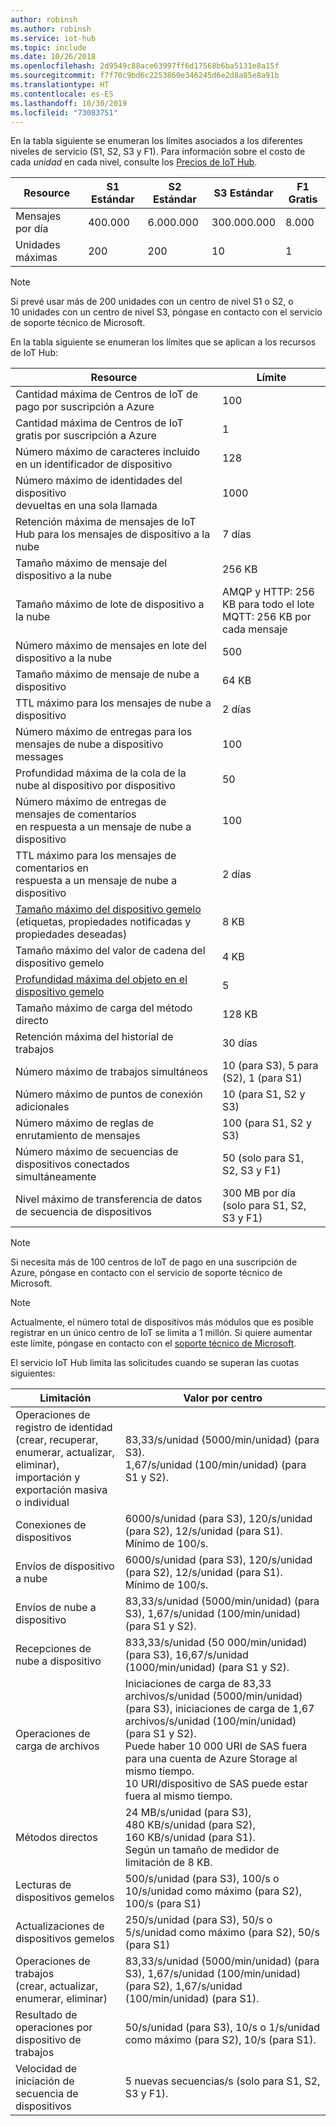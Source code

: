 ```yaml
---
author: robinsh
ms.author: robinsh
ms.service: iot-hub
ms.topic: include
ms.date: 10/26/2018
ms.openlocfilehash: 2d9549c88ace63997ff6d17568b6ba5131e8a15f
ms.sourcegitcommit: f7f70c9bd6c2253860e346245d6e2d8a85e8a91b
ms.translationtype: HT
ms.contentlocale: es-ES
ms.lasthandoff: 10/30/2019
ms.locfileid: "73083751"
---
```

En la tabla siguiente se enumeran los límites asociados a los diferentes niveles de servicio (S1, S2, S3 y F1). Para información sobre el costo de cada *unidad* en cada nivel, consulte los [Precios de IoT Hub](https://azure.microsoft.com/pricing/details/iot-hub/).

| Resource | S1 Estándar | S2 Estándar | S3 Estándar | F1 Gratis |
| --- | --- | --- | --- | --- |
| Mensajes por día |400.000 |6\.000.000 |300.000.000 |8\.000 |
| Unidades máximas |200 |200 |10 |1 |

> [!NOTE]
> Si prevé usar más de 200 unidades con un centro de nivel S1 o S2, o 10 unidades con un centro de nivel S3, póngase en contacto con el servicio de soporte técnico de Microsoft.
> 
> 

En la tabla siguiente se enumeran los límites que se aplican a los recursos de IoT Hub:

| Resource | Límite |
| --- | --- |
| Cantidad máxima de Centros de IoT de pago por suscripción a Azure |100 |
| Cantidad máxima de Centros de IoT gratis por suscripción a Azure |1 |
| Número máximo de caracteres incluido en un identificador de dispositivo | 128 |
| Número máximo de identidades del dispositivo<br/> devueltas en una sola llamada |1000 |
| Retención máxima de mensajes de IoT Hub para los mensajes de dispositivo a la nube |7 días |
| Tamaño máximo de mensaje del dispositivo a la nube |256 KB |
| Tamaño máximo de lote de dispositivo a la nube |AMQP y HTTP: 256 KB para todo el lote <br/>MQTT: 256 KB por cada mensaje |
| Número máximo de mensajes en lote del dispositivo a la nube |500 |
| Tamaño máximo de mensaje de nube a dispositivo |64 KB |
| TTL máximo para los mensajes de nube a dispositivo |2 días |
| Número máximo de entregas para los mensajes de nube a dispositivo <br/> messages |100 |
| Profundidad máxima de la cola de la nube al dispositivo por dispositivo |50 |
| Número máximo de entregas de mensajes de comentarios <br/> en respuesta a un mensaje de nube a dispositivo |100 |
| TTL máximo para los mensajes de comentarios en <br/> respuesta a un mensaje de nube a dispositivo |2 días |
| [Tamaño máximo del dispositivo gemelo](../articles/iot-hub/iot-hub-devguide-device-twins.md#device-twin-size) <br/> (etiquetas, propiedades notificadas y propiedades deseadas) | 8 KB |
| Tamaño máximo del valor de cadena del dispositivo gemelo | 4 KB |
| [Profundidad máxima del objeto en el dispositivo gemelo](../articles/iot-hub/iot-hub-devguide-device-twins.md#tags-and-properties-format) | 5 |
| Tamaño máximo de carga del método directo | 128 KB |
| Retención máxima del historial de trabajos | 30 días |
| Número máximo de trabajos simultáneos | 10 (para S3), 5 para (S2), 1 (para S1) |
| Número máximo de puntos de conexión adicionales | 10 (para S1, S2 y S3) |
| Número máximo de reglas de enrutamiento de mensajes | 100 (para S1, S2 y S3) |
| Número máximo de secuencias de dispositivos conectados simultáneamente | 50 (solo para S1, S2, S3 y F1) |
| Nivel máximo de transferencia de datos de secuencia de dispositivos | 300 MB por día (solo para S1, S2, S3 y F1) |

> [!NOTE]
> Si necesita más de 100 centros de IoT de pago en una suscripción de Azure, póngase en contacto con el servicio de soporte técnico de Microsoft.

> [!NOTE]
> Actualmente, el número total de dispositivos más módulos que es posible registrar en un único centro de IoT se limita a 1 millón. Si quiere aumentar este límite, póngase en contacto con el [soporte técnico de Microsoft](https://azure.microsoft.com/support/options/).

El servicio IoT Hub limita las solicitudes cuando se superan las cuotas siguientes:

| Limitación | Valor por centro |
| --- | --- |
| Operaciones de registro de identidad <br/> (crear, recuperar, enumerar, actualizar, eliminar), <br/> importación y exportación masiva o individual |83,33/s/unidad (5000/min/unidad) (para S3). <br/> 1,67/s/unidad (100/min/unidad) (para S1 y S2). |
| Conexiones de dispositivos |6000/s/unidad (para S3), 120/s/unidad (para S2), 12/s/unidad (para S1). <br/>Mínimo de 100/s. |
| Envíos de dispositivo a nube |6000/s/unidad (para S3), 120/s/unidad (para S2), 12/s/unidad (para S1). <br/>Mínimo de 100/s. |
| Envíos de nube a dispositivo | 83,33/s/unidad (5000/min/unidad) (para S3), 1,67/s/unidad (100/min/unidad) (para S1 y S2). |
| Recepciones de nube a dispositivo |833,33/s/unidad (50 000/min/unidad) (para S3), 16,67/s/unidad (1000/min/unidad) (para S1 y S2). |
| Operaciones de carga de archivos |Iniciaciones de carga de 83,33 archivos/s/unidad (5000/min/unidad) (para S3), iniciaciones de carga de 1,67 archivos/s/unidad (100/min/unidad) (para S1 y S2). <br/> Puede haber 10 000 URI de SAS fuera para una cuenta de Azure Storage al mismo tiempo.<br/> 10 URI/dispositivo de SAS puede estar fuera al mismo tiempo. |
| Métodos directos | 24 MB/s/unidad (para S3), 480 KB/s/unidad (para S2), 160 KB/s/unidad (para S1).<br/> Según un tamaño de medidor de limitación de 8 KB. |
| Lecturas de dispositivos gemelos | 500/s/unidad (para S3), 100/s o 10/s/unidad como máximo (para S2), 100/s (para S1) |
| Actualizaciones de dispositivos gemelos | 250/s/unidad (para S3), 50/s o 5/s/unidad como máximo (para S2), 50/s (para S1) |
| Operaciones de trabajos <br/> (crear, actualizar, enumerar, eliminar) | 83,33/s/unidad (5000/min/unidad) (para S3), 1,67/s/unidad (100/min/unidad) (para S2), 1,67/s/unidad (100/min/unidad) (para S1). |
| Resultado de operaciones por dispositivo de trabajos | 50/s/unidad (para S3), 10/s o 1/s/unidad como máximo (para S2), 10/s (para S1). |
| Velocidad de iniciación de secuencia de dispositivos | 5 nuevas secuencias/s (solo para S1, S2, S3 y F1). |
